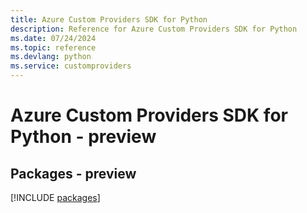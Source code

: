 ```yaml
---
title: Azure Custom Providers SDK for Python
description: Reference for Azure Custom Providers SDK for Python
ms.date: 07/24/2024
ms.topic: reference
ms.devlang: python
ms.service: customproviders
---
```

# Azure Custom Providers SDK for Python - preview
## Packages - preview
[!INCLUDE [packages](custom-providers-index.md)]